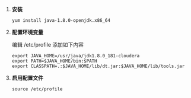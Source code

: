 1. **安装**

   ```shell
   yum install java-1.8.0-openjdk.x86_64
   ```

2. **配置环境变量**

   编辑    /etc/profile  添加如下内容

   ```shell
   export JAVA_HOME=/usr/java/jdk1.8.0_181-cloudera
   export PATH=$JAVA_HOME/bin:$PATH
   export CLASSPATH=.:$JAVA_HOME/lib/dt.jar:$JAVA_HOME/lib/tools.jar
   ```

3. **启用配置文件**

   ```shell
   source /etc/profile
   ```

   

